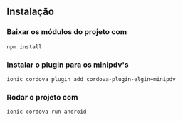 ## Instalação
### Baixar os módulos do projeto com
    npm install 

### Instalar o plugin para os minipdv's
    ionic cordova plugin add cordova-plugin-elgin=minipdv

### Rodar o projeto com
    ionic cordova run android
